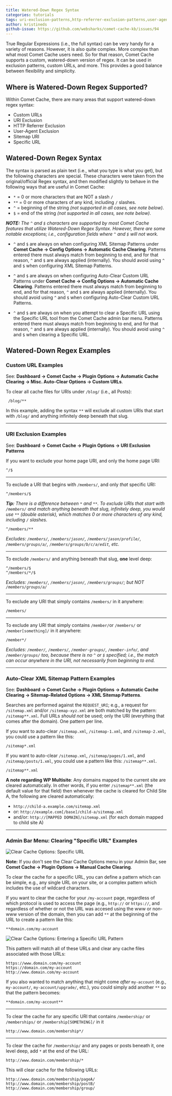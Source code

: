 ```yaml
---
title: Watered-Down Regex Syntax
categories: tutorials
tags: uri-exclusion-patterns,http-referrer-exclusion-patterns,user-agent-exclusion-patterns,html-compression
author: kristineds
github-issue: https://github.com/websharks/comet-cache-kb/issues/94
---
```


True Regular Expressions (i.e., the full syntax) can be very handy for a variety of reasons. However, it is also quite complex. More complex than what most Comet Cache users need. So for that reason, Comet Cache supports a custom, watered-down version of regex. It can be used in exclusion patterns, custom URLs, and more. This provides a good balance between flexibility and simplicity.

## Where is Watered-Down Regex Supported?

Within Comet Cache, there are many areas that support watered-down regex syntax:

- Custom URLs
- URI Exclusion
- HTTP Referrer Exclusion
- User-Agent Exclusion
- Sitemap URI
- Specific URL 

## Watered-Down Regex Syntax

The syntax is parsed as plain text (i.e., what you type is what you get), but the following characters are special. These characters were taken from the original/official Regex syntax, and then modified slightly to behave in the following ways that are useful in Comet Cache:

- `*` = 0 or more characters that are NOT a slash `/`
- `**` = 0 or more characters of any kind, including `/` slashes.
- `^` = beginning of the string _(not supported in all cases, see note below)_.
- `$` = end of the string _(not supported in all cases, see note below)_.

_**NOTE:** The `^` and `$` characters are supported by most Comet Cache features that utilize Watered-Down Regex Syntax. However, there are some notable exceptions; i.e., configuration fields where `^` and `$` will not work._

- `^` and `$` are always on when configuring XML Sitemap Patterns under **Comet Cache → Config Options → Automatic Cache Clearing**. Patterns entered there must always match from beginning to end, and for that reason, `^` and `$` are always applied (internally). You should avoid using `^` and `$` when configuring XML Sitemap Patterns.

- `^` and `$` are always on when configuring Auto-Clear Custom URL Patterns under **Comet Cache → Config Options → Automatic Cache Clearing**. Patterns entered there must always match from beginning to end, and for that reason, `^` and `$` are always applied (internally). You should avoid using `^` and `$` when configuring Auto-Clear Custom URL Patterns.

- `^` and `$` are always on when you attempt to clear a Specific URL using the Specific URL tool from the Comet Cache admin bar menu. Patterns entered there must always match from beginning to end, and for that reason, `^` and `$` are always applied (internally). You should avoid using `^` and `$` when clearing a Specific URL.

## Watered-Down Regex Examples

### Custom URL Examples
See: **Dashboard → Comet Cache → Plugin Options → Automatic Cache Clearing → Misc. Auto-Clear Options → Custom URLs**.

To clear all cache files for URIs under `/blog/` (i.e., all Posts):

```
 /blog/**
```

In this example, adding the syntax `**` will exclude all custom URIs that start with `/blog/` and anything infinitely deep beneath that slug.

-------

### URI Exclusion Examples

See: **Dashboard → Comet Cache → Plugin Options → URI Exclusion Patterns**

If you want to exclude your home page URI, and only the home page URI:

```
^/$
```

---

To exclude a URI that begins with `/members/`, and only _that_ specific URI:

```
^/members/$
```

_**Tip:** There is a difference between `*` and `**`._
_To exclude URIs that start with `/members/` and match anything beneath that slug, infinitely deep, you would use `**` (double asterisk), which matches 0 or more characters of any kind, including `/` slashes._

```
^/members/**
```

_Excludes: `/members/`, `/members/jason/`, `/members/jason/profile/`, `/members/groups/a/`, `/members/groups/b/c/a/edit`, etc._

---

To exclude `/members/` and anything beneath that slug, **one** level deep:

```
^/members/$
^/members/*/$
```

_Excludes: `/members/`, `/members/jason/`, `/members/groups/`; but NOT `/members/groups/a/`_

---

To exclude any URI that simply contains `/members/` in it anywhere:

```
/members/
```

---

To exclude any URI that simply contains `/member/`or `/members/` or `/member[something]/` in it anywhere:

```
/member*/
```

_Excludes: `/member/`, `/members/`, `/member-groups/`, `/member-info/`, and `/member/groups/` too, because there is no `^` or `$` specified; i.e., the match can occur anywhere in the URI, not necessarily from beginning to end._

---

### Auto-Clear XML Sitemap Pattern Examples

See: **Dashboard → Comet Cache → Plugin Options → Automatic Cache Clearing → Sitemap-Related Options → XML Sitemap Patterns**.

Searches are performed against the `REQUEST_URI`; e.g., a request for `/sitemap.xml` and/or `/sitemap-xyz.xml` are both matched by the pattern: `/sitemap**.xml`. Full URLs _should not_ be used; only the URI (everything that comes after the domain). One pattern per line.

If you want to auto-clear `/sitemap.xml`, `/sitemap-1.xml`, and `/sitemap-2.xml`, you could use a pattern like this:

```text
/sitemap*.xml
```

If you want to auto-clear `/sitemap.xml`, `/sitemap/pages/1.xml`, and `/sitemap/posts/1.xml`, you could use a pattern like this: `/sitemap**.xml`.

```text
/sitemap**.xml
```

**A note regarding WP Multisite**: Any domains mapped to the current site are cleared automatically. In other words, if you enter `/sitemap**.xml` (the default value for that field) then whenever the cache is cleared for Child Site A, the following are cleared automatically:

- `http://child-a.example.com/sitemap.xml`
- or: `http://example.com[/base]/child-a/sitemap.xml`
- and/or: `http://[MAPPED DOMAIN]/sitemap.xml` (for each domain mapped to child site A)

---

### Admin Bar Menu: Clearing "Specific URL" Examples

![Clear Cache Options: Specific URL](https://cloud.githubusercontent.com/assets/53005/11138107/295dcd5e-898c-11e5-9e08-b92899f1edc4.png)

**Note:** If you don't see the Clear Cache Options menu in your Admin Bar, see **Comet Cache → Plugin Options → Manual Cache Clearing**.

To clear the cache for a specific URL, you can define a pattern which can be simple, e.g., any single URL on your site, or a complex pattern which includes the use of wildcard characters.

If you want to clear the cache for your `/my-account` page, regardless of which protocol is used to access the page (e.g., `http://` or `https://`, and regardless of whether or not the URL was accesed using the www or non-www version of the domain, then you can add `**` at the beginning of the URL to create a pattern like this:

```text
**domain.com/my-account
```

![Clear Cache Options: Entering a Specific URL Pattern](https://cloud.githubusercontent.com/assets/53005/11138188/2e232572-898d-11e5-9dde-ec23b340770a.png)


This pattern will match all of these URLs and clear any cache files associated with those URLs:

```text
https://www.domain.com/my-account
https://domain.com/my-account
http://www.domain.com/my-account
```

If you also wanted to match anything that might come _after_ `my-account` (e.g., `my-account/`, `my-account/upgrade/`, etc.), you could simply add another `**` so that the pattern becomes:

```text
**domain.com/my-account**
```

-------

To clear the cache for any specific URI that contains `/membership/` or `/memberships/` or `/membership[SOMETHING]/` in it

```text
http://www.domain.com/membership*/
```

-------

To clear the cache for `/membership/` and any pages or posts beneath it, one level deep, add `*` at the end of the URL:


``` text
http://www.domain.com/membership/*
```

This will clear cache for the following URLs:

```text
http://www.domain.com/membership/pageA/
http://www.domain.com/membership/postB/
http://www.domain.com/membership/group/
```

